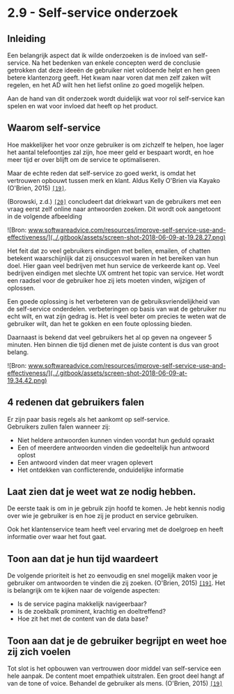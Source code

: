 # 2.9 - Self-service onderzoek

## Inleiding

Een belangrijk aspect dat ik wilde onderzoeken is de invloed van self-service. Na het bedenken van enkele concepten werd de conclusie getrokken dat deze ideeën de gebruiker niet voldoende helpt en hen geen betere klantenzorg geeft. Het kwam naar voren dat men zelf zaken wilt regelen, en het AD wilt hen het liefst online zo goed mogelijk helpen.

Aan de hand van dit onderzoek wordt duidelijk wat voor rol self-service kan spelen en wat voor invloed dat heeft op het product.



## Waarom self-service

Hoe makkelijker het voor onze gebruiker is om zichzelf te helpen, hoe lager het aantal telefoontjes zal zijn, hoe meer geld er bespaart wordt, en hoe meer tijd er over blijft om de service te optimaliseren.

Maar de echte reden dat self-service zo goed werkt, is omdat het vertrouwen opbouwt tussen merk en klant. Aldus Kelly O'Brien via Kayako \(O'Brien, 2015\) [`[19]`](../literatuurlijst.md).



\(Borowski, z.d.\) [`[20]`](../literatuurlijst.md) concludeert dat driekwart van de gebruikers met een vraag eerst zelf online naar antwoorden zoeken. Dit wordt ook aangetoont in de volgende afbeelding

![Bron: www.softwareadvice.com/resources/improve-self-service-use-and-effectiveness/](../.gitbook/assets/screen-shot-2018-06-09-at-19.28.27.png)



Het feit dat zo veel gebruikers eindigen met bellen, emailen, of chatten betekent waarschijnlijk dat zij onsuccesvol waren in het bereiken van hun doel. Hier gaan veel bedrijven met hun service de verkeerde kant op. Veel bedrijven eindigen met slechte UX omtrent het topic van service. Het wordt een raadsel voor de gebruiker hoe zij iets moeten vinden, wijzigen of oplossen. 

Een goede oplossing is het verbeteren van de gebruiksvriendelijkheid van de self-service onderdelen. verbeteringen op basis van wat de gebruiker nu echt wilt, en wat zijn gedrag is. Het is veel beter om precies te weten wat de gebruiker wilt, dan het te gokken en een foute oplossing bieden.

Daarnaast is bekend dat veel gebruikers het al op geven na ongeveer 5 minuten. Hen binnen die tijd dienen met de juiste content is dus van groot belang.

![Bron: www.softwareadvice.com/resources/improve-self-service-use-and-effectiveness/](../.gitbook/assets/screen-shot-2018-06-09-at-19.34.42.png)

## 4 redenen dat gebruikers falen

Er zijn paar basis regels als het aankomt op self-service.  
Gebruikers zullen falen wanneer zij:

* Niet heldere antwoorden kunnen vinden voordat hun geduld opraakt
* Een of meerdere antwoorden vinden die gedeeltelijk hun antwoord oplost
* Een antwoord vinden dat meer vragen oplevert
* Het ontdekken van conflicterende, onduidelijke informatie

## Laat zien dat je weet wat ze nodig hebben.

De eerste taak is om in je gebruik zijn hoofd te komen. Je hebt kennis nodig over wie je gebruiker is en hoe zij je product en service gebruiken.

Ook het klantenservice team heeft veel ervaring met de doelgroep en heeft informatie over waar het fout gaat.



## Toon aan dat je hun tijd waardeert

De volgende prioriteit is het zo eenvoudig en snel mogelijk maken voor je gebruiker om antwoorden te vinden die zij zoeken. \(O'Brien, 2015\) [`[19]`](../literatuurlijst.md). Het is belangrijk om te kijken naar de volgende aspecten:

* Is de service pagina makkelijk navigeerbaar?
* Is de zoekbalk prominent, krachtig en doeltreffend?
* Hoe zit het met de content van de data base?



## Toon aan dat je de gebruiker begrijpt en weet hoe zij zich voelen

Tot slot is het opbouwen van vertrouwen door middel van self-service een hele aanpak. De content moet empathiek uitstralen. Een groot deel hangt af van de tone of voice. Behandel de gebruiker als mens. \(O'Brien, 2015\) [`[19]`](../literatuurlijst.md)





